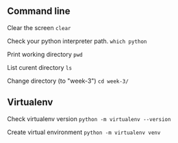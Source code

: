 ## Command line

Clear the screen
`clear`

Check your python interpreter path.
`which python`

Print working directory
`pwd`

List curent directory
`ls`

Change directory (to "week-3")
`cd week-3/`

## Virtualenv

Check virtualenv version
`python -m virtualenv --version`

Create virtual environment
`python -m virtualenv venv`
